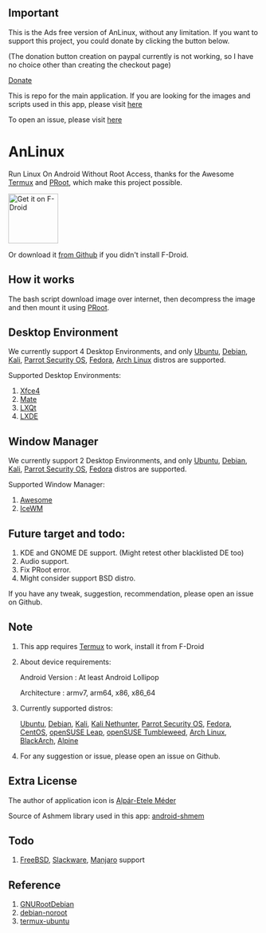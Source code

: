 ## Important

This is the Ads free version of AnLinux, without any limitation. If you want to support this project, you could donate by clicking the button below.

(The donation button creation on paypal currently is not working, so I have no choice other than creating the checkout page)

[Donate](https://www.paypal.com/cgi-bin/webscr?cmd=_s-xclick&hosted_button_id=E2NV66N8G46KE)

This is repo for the main application. If you are looking for the images and scripts used in this app, please visit [here](https://github.com/EXALAB/AnLinux-Resources)

To open an issue, please visit [here](https://github.com/EXALAB/AnLinux-App/issues)

# AnLinux
Run Linux On Android Without Root Access, thanks for the Awesome [Termux](https://github.com/termux/termux-app) and [PRoot](https://github.com/proot-me/PRoot), which make this project possible.

<a href="https://f-droid.org/app/exa.lnx.a"><img src="https://f-droid.org/badge/get-it-on.png" alt="Get it on F-Droid" height="100"></a>

Or download it [from Github](https://github.com/EXALAB/AnLinux-Adfree/releases) if you didn't install F-Droid.



## How it works

The bash script download image over internet, then decompress the image and then mount it using [PRoot](https://github.com/proot-me/PRoot).



## Desktop Environment

We currently support 4 Desktop Environments, and only [Ubuntu](https://www.ubuntu.com/), [Debian](https://www.debian.org/), [Kali](https://www.kali.org/), [Parrot Security OS](https://www.parrotsec.org/), [Fedora](https://getfedora.org/), [Arch Linux](https://www.archlinux.org/) distros are supported.

Supported Desktop Environments:

1. [Xfce4](https://xfce.org)
2. [Mate](https://mate-desktop.org)
3. [LXQt](https://lxqt.org)
4. [LXDE](https://lxde.org)



## Window Manager

We currently support 2 Desktop Environments, and only [Ubuntu](https://www.ubuntu.com/), [Debian](https://www.debian.org/), [Kali](https://www.kali.org/), [Parrot Security OS](https://www.parrotsec.org/), [Fedora](https://getfedora.org/) distros are supported.

Supported Window Manager:

1. [Awesome](https://awesomewm.org)
2. [IceWM](https://ice-wm.org/)



## Future target and todo:

1. KDE and GNOME DE support. (Might retest other blacklisted DE too)
2. Audio support.
3. Fix PRoot error.
4. Might consider support BSD distro.



If you have any tweak, suggestion, recommendation, please open an issue on Github.



## Note

1. This app requires [Termux](https://github.com/termux/termux-app) to work, install it from F-Droid
2. About device requirements:

   Android Version : At least Android Lollipop

   Architecture : armv7, arm64, x86, x86_64

3. Currently supported distros:

   [Ubuntu](https://www.ubuntu.com/), [Debian](https://www.debian.org/), [Kali](https://www.kali.org/), [Kali Nethunter](https://www.kali.org/kali-linux-nethunter/), [Parrot Security OS](https://www.parrotsec.org/), [Fedora](https://getfedora.org/), [CentOS](https://www.centos.org/), [openSUSE Leap](https://www.opensuse.org/), [openSUSE Tumbleweed](https://www.opensuse.org/), [Arch Linux](https://www.archlinux.org/), [BlackArch](https://blackarch.org/), [Alpine](https://alpinelinux.org/)

5. For any suggestion or issue, please open an issue on Github.



## Extra License

The author of application icon is [Alpár-Etele Méder](https://www.iconfinder.com/pocike)

Source of Ashmem library used in this app: [android-shmem](https://github.com/pelya/android-shmem)



## Todo

1. [FreeBSD](https://www.freebsd.org/), [Slackware](http://www.slackware.com/), [Manjaro](https://manjaro.org/) support



## Reference

1. [GNURootDebian](https://github.com/corbinlc/GNURootDebian)
2. [debian-noroot](https://github.com/pelya/debian-noroot)
3. [termux-ubuntu](https://github.com/Neo-Oli/termux-ubuntu)
